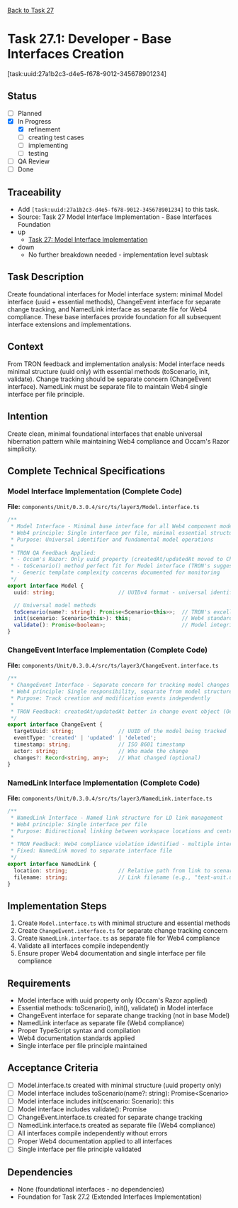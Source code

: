 [Back to Task 27](./task-27-model-interface-implementation.md)

# Task 27.1: Developer - Base Interfaces Creation
[task:uuid:27a1b2c3-d4e5-f678-9012-345678901234]

## Status
- [ ] Planned
- [x] In Progress
  - [x] refinement
  - [ ] creating test cases
  - [ ] implementing
  - [ ] testing
- [ ] QA Review
- [ ] Done

## Traceability
- Add `[task:uuid:27a1b2c3-d4e5-f678-9012-345678901234]` to this task.
- Source: Task 27 Model Interface Implementation - Base Interfaces Foundation
- up
  - [Task 27: Model Interface Implementation](./task-27-model-interface-implementation.md)
- down
  - No further breakdown needed - implementation level subtask

## Task Description
Create foundational interfaces for Model interface system: minimal Model interface (uuid + essential methods), ChangeEvent interface for separate change tracking, and NamedLink interface as separate file for Web4 compliance. These base interfaces provide foundation for all subsequent interface extensions and implementations.

## Context
From TRON feedback and implementation analysis: Model interface needs minimal structure (uuid only) with essential methods (toScenario, init, validate). Change tracking should be separate concern (ChangeEvent interface). NamedLink must be separate file to maintain Web4 single interface per file principle.

## Intention
Create clean, minimal foundational interfaces that enable universal hibernation pattern while maintaining Web4 compliance and Occam's Razor simplicity.

## Complete Technical Specifications

### Model Interface Implementation (Complete Code)
**File:** `components/Unit/0.3.0.4/src/ts/layer3/Model.interface.ts`
```typescript
/**
 * Model Interface - Minimal base interface for all Web4 component models
 * Web4 principle: Single interface per file, minimal essential structure
 * Purpose: Universal identifier and fundamental model operations
 * 
 * TRON QA Feedback Applied:
 * - Occam's Razor: Only uuid property (createdAt/updatedAt moved to ChangeEvent)
 * - toScenario() method perfect fit for Model interface (TRON's suggestion)
 * - Generic template complexity concerns documented for monitoring
 */
export interface Model {
  uuid: string;                    // UUIDv4 format - universal identifier (ONLY essential property)

  // Universal model methods
  toScenario(name?: string): Promise<Scenario<this>>;  // TRON's excellent suggestion - hibernation pattern
  init(scenario: Scenario<this>): this;                // Web4 standard pattern - empty constructor + scenario init
  validate(): Promise<boolean>;                        // Model integrity validation - type safety
}
```

### ChangeEvent Interface Implementation (Complete Code)
**File:** `components/Unit/0.3.0.4/src/ts/layer3/ChangeEvent.interface.ts`
```typescript
/**
 * ChangeEvent Interface - Separate concern for tracking model changes
 * Web4 principle: Single responsibility, separate from model structure
 * Purpose: Track creation and modification events independently
 * 
 * TRON Feedback: createdAt/updatedAt better in change event object (Occam's Razor)
 */
export interface ChangeEvent {
  targetUuid: string;              // UUID of the model being tracked
  eventType: 'created' | 'updated' | 'deleted';
  timestamp: string;               // ISO 8601 timestamp
  actor: string;                   // Who made the change
  changes?: Record<string, any>;   // What changed (optional)
}
```

### NamedLink Interface Implementation (Complete Code)
**File:** `components/Unit/0.3.0.4/src/ts/layer3/NamedLink.interface.ts`
```typescript
/**
 * NamedLink Interface - Named link structure for LD link management
 * Web4 principle: Single interface per file
 * Purpose: Bidirectional linking between workspace locations and central storage
 * 
 * TRON Feedback: Web4 compliance violation identified - multiple interfaces in single file
 * Fixed: NamedLink moved to separate interface file
 */
export interface NamedLink {
  location: string;                // Relative path from link to scenario
  filename: string;                // Link filename (e.g., "test-unit.unit")
}
```

## Implementation Steps
1. Create `Model.interface.ts` with minimal structure and essential methods
2. Create `ChangeEvent.interface.ts` for separate change tracking concern
3. Create `NamedLink.interface.ts` as separate file for Web4 compliance
4. Validate all interfaces compile independently
5. Ensure proper Web4 documentation and single interface per file compliance

## Requirements
- Model interface with uuid property only (Occam's Razor applied)
- Essential methods: toScenario(), init(), validate() in Model interface
- ChangeEvent interface for separate change tracking (not in base Model)
- NamedLink interface as separate file (Web4 compliance)
- Proper TypeScript syntax and compilation
- Web4 documentation standards applied
- Single interface per file principle maintained

## Acceptance Criteria
- [ ] Model.interface.ts created with minimal structure (uuid property only)
- [ ] Model interface includes toScenario(name?: string): Promise<Scenario<this>>
- [ ] Model interface includes init(scenario: Scenario<this>): this
- [ ] Model interface includes validate(): Promise<boolean>
- [ ] ChangeEvent.interface.ts created for separate change tracking
- [ ] NamedLink.interface.ts created as separate file (Web4 compliance)
- [ ] All interfaces compile independently without errors
- [ ] Proper Web4 documentation applied to all interfaces
- [ ] Single interface per file principle validated

## Dependencies
- None (foundational interfaces - no dependencies)
- Foundation for Task 27.2 (Extended Interfaces Implementation)
